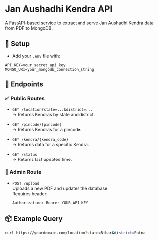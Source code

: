 # Jan Aushadhi Kendra API

A FastAPI-based service to extract and serve Jan Aushadhi Kendra data from PDF to MongoDB.

## 🔧 Setup

- Add your `.env` file with:
```
API_KEY=your_secret_api_key
MONGO_URI=your_mongodb_connection_string
```

## 🚀 Endpoints

### ✅ Public Routes

- `GET /location?state=...&district=...`  
  → Returns Kendras by state and district.

- `GET /pincode/{pincode}`  
  → Returns Kendras for a pincode.

- `GET /kendra/{kendra_code}`  
  → Returns data for a specific Kendra.

- `GET /status`  
  → Returns last updated time.

### 🔐 Admin Route

- `POST /upload`  
  Uploads a new PDF and updates the database.  
  Requires header:
  ```
  Authorization: Bearer YOUR_API_KEY
  ```

## 📦 Example Query

```bash
curl https://yourdomain.com/location?state=Bihar&district=Patna
```
